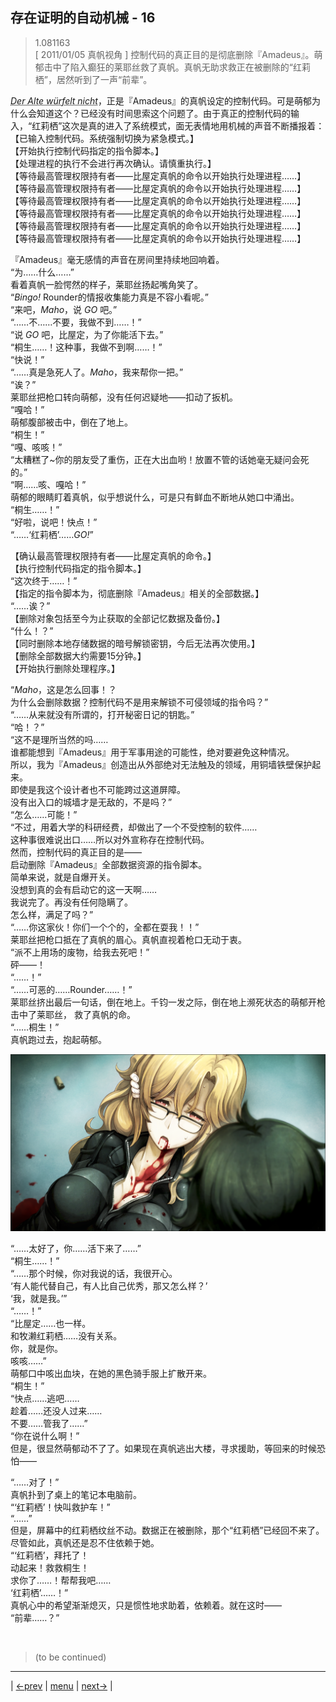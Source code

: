 ## 存在证明的自动机械 - 16
> 1.081163  
> [ 2011/01/05 真帆视角 ] 控制代码的真正目的是彻底删除『Amadeus』。萌郁击中了陷入癫狂的莱耶丝救了真帆。真帆无助求救正在被删除的“红莉栖”，居然听到了一声“前辈”。  

<abbr title="源自爱因斯坦的名言 Gott würfelt nicht，上帝不掷骰子。Der Alte 意思是老人，全首字母大写应该是表示特指，那位老人，也就是爱因斯坦。所以控制代码的意思应该是爱因斯坦不掷骰子。（当然游戏语音自然是标准的日式德语发音，语音输入也无所谓大小写。）">*Der Alte würfelt nicht*</abbr>，正是『Amadeus』的真帆设定的控制代码。可是萌郁为什么会知道这个？已经没有时间思索这个问题了。由于真正的控制代码的输入，“红莉栖”这次是真的进入了系统模式，面无表情地用机械的声音不断播报着：  
【已输入控制代码。系统强制切换为紧急模式。】  
【开始执行控制代码指定的指令脚本。】  
【处理进程的执行不会进行再次确认。请慎重执行。】  
【等待最高管理权限持有者——比屋定真帆的命令以开始执行处理进程……】  
【等待最高管理权限持有者——比屋定真帆的命令以开始执行处理进程……】  
【等待最高管理权限持有者——比屋定真帆的命令以开始执行处理进程……】  
【等待最高管理权限持有者——比屋定真帆的命令以开始执行处理进程……】  
【等待最高管理权限持有者——比屋定真帆的命令以开始执行处理进程……】  
【等待最高管理权限持有者——比屋定真帆的命令以开始执行处理进程……】  

『Amadeus』毫无感情的声音在房间里持续地回响着。  
“为……什么……”  
看着真帆一脸愕然的样子，莱耶丝扬起嘴角笑了。  
“*Bingo!* Rounder的情报收集能力真是不容小看呢。”  
“来吧，*Maho*，说 *GO* 吧。”  
“……不……不要，我做不到……！”  
“说 *GO* 吧，比屋定，为了你能活下去。”  
“桐生……！这种事，我做不到啊……！”  
“快说！”  
“……真是急死人了。*Maho*，我来帮你一把。”  
“诶？”  
莱耶丝把枪口转向萌郁，没有任何迟疑地——扣动了扳机。  
“嘎哈！”  
萌郁腹部被击中，倒在了地上。  
“桐生！”  
“嘎、咳咳！”  
“太糟糕了~你的朋友受了重伤，正在大出血哟！放置不管的话她毫无疑问会死的。”  
“啊……咳、嘎哈！”  
萌郁的眼睛盯着真帆，似乎想说什么，可是只有鲜血不断地从她口中涌出。  
“桐生……！”  
“好啦，说吧！快点！”  
“……‘红莉栖’……*GO!*”  

【确认最高管理权限持有者——比屋定真帆的命令。】  
【执行控制代码指定的指令脚本。】  
“这次终于……！”  
【指定的指令脚本为，彻底删除『Amadeus』相关的全部数据。】  
“……诶？”  
【删除对象包括至今为止获取的全部记忆数据及备份。】  
“什么！？”  
【同时删除本地存储数据的暗号解锁密钥，今后无法再次使用。】  
【删除全部数据大约需要15分钟。】  
【开始执行删除处理程序。】  

“*Maho*，这是怎么回事！？  
 为什么会删除数据？控制代码不是用来解锁不可侵领域的指令吗？”  
“……从来就没有所谓的，打开秘密日记的钥匙。”  
“哈！？”  
“这不是理所当然的吗……  
 谁都能想到『Amadeus』用于军事用途的可能性，绝对要避免这种情况。  
 所以，我为『Amadeus』创造出从外部绝对无法触及的领域，用铜墙铁壁保护起来。  
 即使是我这个设计者也不可能跨过这道屏障。  
 没有出入口的城墙才是无敌的，不是吗？”  
“怎么……可能！”  
“不过，用着大学的科研经费，却做出了一个不受控制的软件……  
 这种事很难说出口……所以对外宣称存在控制代码。  
 然而，控制代码的真正目的是——  
 启动删除『Amadeus』全部数据资源的指令脚本。  
 简单来说，就是自爆开关。  
 没想到真的会有启动它的这一天啊……  
 我说完了。再没有任何隐瞒了。  
 怎么样，满足了吗？”  
“……你这家伙！你们一个个的，全都在耍我！！”  
莱耶丝把枪口抵在了真帆的眉心。真帆直视着枪口无动于衷。  
“派不上用场的废物，给我去死吧！”  
砰——！  
“……！”  
“……可恶的……Rounder……！”  
莱耶丝挤出最后一句话，倒在地上。千钧一发之际，倒在地上濒死状态的萌郁开枪击中了莱耶丝，
救了真帆的命。  
“……桐生！”  
真帆跑过去，抱起萌郁。  

![](../img/0090-1.png)

“……太好了，你……活下来了……”  
“桐生……！”  
“……那个时候，你对我说的话，我很开心。  
 ‘有人能代替自己，有人比自己优秀，那又怎么样？’  
 ‘我，就是我。’”  
“……！”  
“比屋定……也一样。  
 和牧濑红莉栖……没有关系。  
 你，就是你。  
 咳咳……”  
萌郁口中咳出血块，在她的黑色骑手服上扩散开来。  
“桐生！”  
“快点……逃吧……  
 趁着……还没人过来……  
 不要……管我了……”  
“你在说什么啊！”  
但是，很显然萌郁动不了了。如果现在真帆逃出大楼，寻求援助，等回来的时候恐怕——  

“……对了！”  
真帆扑到了桌上的笔记本电脑前。  
“‘红莉栖’！快叫救护车！”  
“……”  
但是，屏幕中的红莉栖纹丝不动。数据正在被删除，那个“红莉栖”已经回不来了。尽管如此，真帆还是忍不住依赖于她。  
“‘红莉栖’，拜托了！  
 动起来！救救桐生！  
 求你了……！帮帮我吧……  
 ‘红莉栖’……！”  
真帆心中的希望渐渐熄灭，只是惯性地求助着，依赖着。就在这时——  
“前辈……？”  


<br/>

> (to be continued)
---

| [←prev](./0089) | [menu](../) | [next→](./0091) |
